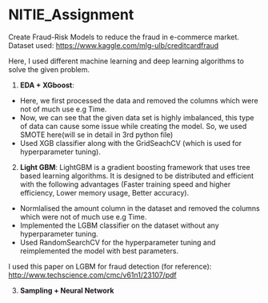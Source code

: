 # NITIE_Assignment
Create Fraud-Risk Models to reduce the fraud in e-commerce market.
Dataset used: https://www.kaggle.com/mlg-ulb/creditcardfraud

Here, I used different machine learning and deep learning algorithms to solve the given problem.

1) **EDA + XGboost**: 
 - Here, we first processed the data and removed the columns which were not of much use e.g Time.
 - Now, we can see that the given data set is highly imbalanced, this type of data can cause some issue while creating the model. So, we used SMOTE here(will se in detail in 3rd python file)
 - Used XGB classifier along with the GridSeachCV (which is used for hyperparameter tuning).
 
2) **Light GBM**: 
 LightGBM is a gradient boosting framework that uses tree based learning algorithms. It is designed to be distributed and efficient with the following advantages    (Faster training speed and higher efficiency, Lower memory usage, Better accuracy).
 - Normlalised the amount column in the dataset and removed the columns which were not of much use e.g Time.
 - Implemented the LGBM classifier on the dataset without any hyperparameter tuning.
 - Used RandomSearchCV for the hyperparameter tuning and reimplemented the model with best parameters.

 I used this paper on LGBM for fraud detection (for reference): http://www.techscience.com/cmc/v61n1/23107/pdf
 
3) **Sampling + Neural Network**
